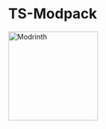 # TS-Modpack
<img width="180" alt="Modrinth" src="https://img.shields.io/badge/Found_it_on-Modrinth-00AF5C?logo=modrinth"></img>
